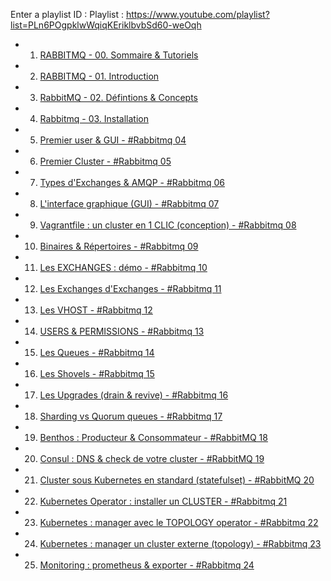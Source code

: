 Enter a playlist ID : Playlist : https://www.youtube.com/playlist?list=PLn6POgpklwWqiqKEriklbvbSd60-weOqh

- 1. [RABBITMQ - 00. Sommaire & Tutoriels](https://www.youtube.com/watch?v=w1-mmPvs1Tk)
- 2. [RABBITMQ - 01. Introduction](https://www.youtube.com/watch?v=yDpJiJmf1wo)
- 3. [RabbitMQ - 02. Défintions & Concepts](https://www.youtube.com/watch?v=-9-YmS6g7UU)
- 4. [Rabbitmq - 03. Installation](https://www.youtube.com/watch?v=mj6mLfwn_7s)
- 5. [Premier user & GUI - #Rabbitmq 04](https://www.youtube.com/watch?v=AUXbFuCRTI0)
- 6. [Premier Cluster - #Rabbitmq 05](https://www.youtube.com/watch?v=YSGWlV0RoVc)
- 7. [Types d'Exchanges & AMQP - #Rabbitmq 06](https://www.youtube.com/watch?v=MHOXEprO-h0)
- 8. [L'interface graphique (GUI) - #Rabbitmq 07](https://www.youtube.com/watch?v=XWP_6XORUQ4)
- 9. [Vagrantfile : un cluster en 1 CLIC (conception) - #Rabbitmq 08](https://www.youtube.com/watch?v=TsAbAm1TQbc)
- 10. [Binaires & Répertoires - #Rabbitmq 09](https://www.youtube.com/watch?v=ohCp91PmKUI)
- 11. [Les EXCHANGES : démo - #Rabbitmq 10](https://www.youtube.com/watch?v=A92yCQgJqSA)
- 12. [Les Exchanges d'Exchanges - #Rabbitmq 11](https://www.youtube.com/watch?v=JlMViqkt6NE)
- 13. [Les VHOST - #Rabbitmq 12](https://www.youtube.com/watch?v=7ghuqb8tqwk)
- 14. [USERS & PERMISSIONS - #Rabbitmq 13](https://www.youtube.com/watch?v=YEOi7l5dU2A)
- 15. [Les Queues - #Rabbitmq 14](https://www.youtube.com/watch?v=XfIeSLSmE6A)
- 16. [Les Shovels - #Rabbitmq 15](https://www.youtube.com/watch?v=CVzfso-QwN4)
- 17. [Les Upgrades (drain & revive) - #Rabbitmq 16](https://www.youtube.com/watch?v=YOnb1zzieX8)
- 18. [Sharding vs Quorum queues - #Rabbitmq 17](https://www.youtube.com/watch?v=T5uvJoKmzsg)
- 19. [Benthos : Producteur & Consommateur - #RabbitMQ 18](https://www.youtube.com/watch?v=W2VyAT_9TIU)
- 20. [Consul : DNS & check de votre cluster - #RabbitMQ 19](https://www.youtube.com/watch?v=RrnaH8Zl8Ss)
- 21. [Cluster sous Kubernetes en standard (statefulset) - #RabbitMQ 20](https://www.youtube.com/watch?v=jBp6MkQqpW8)
- 22. [Kubernetes Operator : installer un CLUSTER - #Rabbitmq 21](https://www.youtube.com/watch?v=dWTWSaLLeL4)
- 23. [Kubernetes : manager avec le TOPOLOGY operator - #Rabbitmq 22](https://www.youtube.com/watch?v=uA9tj2G9ClY)
- 24. [Kubernetes : manager un cluster externe (topology) - #Rabbitmq 23](https://www.youtube.com/watch?v=YFO5NGA8qMw)
- 25. [Monitoring : prometheus & exporter - #Rabbitmq 24](https://www.youtube.com/watch?v=y1_nu97BGuQ)
